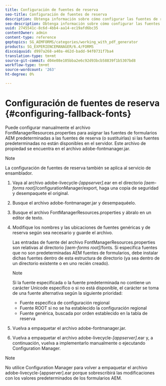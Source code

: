 ```yaml
---
title: Configuración de fuentes de reserva
seo-title: Configuración de fuentes de reserva
description: Obtenga información sobre cómo configurar las fuentes de reserva.
seo-description: Obtenga información sobre cómo configurar las fuentes de reserva.
uuid: 2745541c-8c6d-4bb4-aa14-ec19afd6bc35
contentOwner: admin
content-type: reference
geptopics: SG_AEMFORMS/categories/working_with_pdf_generator
products: SG_EXPERIENCEMANAGER/6.4/FORMS
discoiquuid: d997a268-a40a-462d-badd-94f0731f7ba4
translation-type: tm+mt
source-git-commit: d04e08e105bba2e6c92d93bcb58839f1b5307bd8
workflow-type: tm+mt
source-wordcount: '263'
ht-degree: 0%

---
```



# Configuración de fuentes de reserva {#configuring-fallback-fonts}

Puede configurar manualmente el archivo FontManagerResources.properties para asignar las fuentes de formularios AEM predeterminadas a las fuentes de reserva (o sustituirlas) si las fuentes predeterminadas no están disponibles en el servidor. Este archivo de propiedad se encuentra en el archivo adobe-fontmanager.jar.

>[!NOTE]
>
>La configuración de fuentes de reserva también se aplica al servicio de ensamblador.

1. Vaya al archivo adobe-livecycle-*[appserver]*.ear en el directorio *[aem-forms root]*/configurationManager/export, haga una copia de seguridad y desempaquete el original.
1. Busque el archivo adobe-fontmanager.jar y desempaquéelo.
1. Busque el archivo FontManagerResources.properties y ábralo en un editor de texto.
1. Modifique los nombres y las ubicaciones de fuentes genéricas y de reserva según sea necesario y guarde el archivo.

   Las entradas de fuente del archivo FontManagerResources.properties son relativas al directorio *[aem-forms root]*/fonts. Si especifica fuentes que no son predeterminadas AEM fuentes de formularios, debe instalar dichas fuentes dentro de esta estructura de directorio (ya sea dentro de un directorio existente o en uno recién creado).

   >[!NOTE]
   >
   >Si la fuente especificada o la fuente predeterminada no contiene un carácter Unicode específico o si no está disponible, el carácter se toma de una fuente alternativa según la siguiente prioridad:

   * Fuente específica de configuración regional
   * Fuente ROOT si no se ha establecido la configuración regional
   * Fuente genérica, buscada por orden establecido en la tabla de reserva

1. Vuelva a empaquetar el archivo adobe-fontmanager.jar.
1. Vuelva a empaquetar el archivo adobe-livecycle-*[appserver]*.ear y, a continuación, vuelva a implementarlo manualmente o ejecutando Configuration Manager.

>[!NOTE]
>
>No utilice Configuration Manager para volver a empaquetar el archivo adobe-livecycle-[appserver].ear porque sobrescribirá las modificaciones con los valores predeterminados de los formularios AEM.

